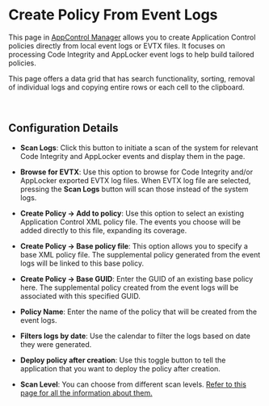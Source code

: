# Create Policy From Event Logs

This page in [AppControl Manager](https://github.com/HotCakeX/Harden-Windows-Security/wiki/AppControl-Manager) allows you to create Application Control policies directly from local event logs or EVTX files. It focuses on processing Code Integrity and AppLocker event logs to help build tailored policies.

This page offers a data grid that has search functionality, sorting, removal of individual logs and copying entire rows or each cell to the clipboard.

<br>

## Configuration Details

* **Scan Logs**: Click this button to initiate a scan of the system for relevant Code Integrity and AppLocker events and display them in the page.

* **Browse for EVTX**: Use this option to browse for Code Integrity and/or AppLocker exported EVTX log files. When EVTX log file are selected, pressing the **Scan Logs** button will scan those instead of the system logs.

* **Create Policy -> Add to policy**: Use this option to select an existing Application Control XML policy file. The events you choose will be added directly to this file, expanding its coverage.

* **Create Policy -> Base policy file**: This option allows you to specify a base XML policy file. The supplemental policy generated from the event logs will be linked to this base policy.

* **Create Policy -> Base GUID**: Enter the GUID of an existing base policy here. The supplemental policy created from the event logs will be associated with this specified GUID.

* **Policy Name**: Enter the name of the policy that will be created from the event logs.

* **Filters logs by date**: Use the calendar to filter the logs based on date they were generated.

* **Deploy policy after creation**: Use this toggle button to tell the application that you want to deploy the policy after creation.

* **Scan Level**: You can choose from different scan levels. [Refer to this page for all the information about them.](https://github.com/HotCakeX/Harden-Windows-Security/wiki/WDAC-Rule-Levels-Comparison-and-Guide)

<br>
